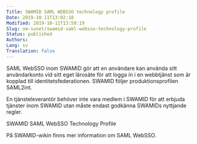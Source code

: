 ```yaml
---
Title: SWAMID SAML WEBSSO technology profile
Date: 2019-10-11T13:02:18
Modified: 2019-10-11T13:59:19
Slug: om-sunet/swamid-saml-websso-technology-profile
Status: published
Authors: 
Lang: sv
Translation: false
---
```


SAML WebSSO inom SWAMID gör att en användare kan använda sitt användarkonto vid sitt eget lärosäte för att logga in i en webbtjänst som är kopplad till identitetsfederationen. SWAMID följer produktionsprofilen SAML2int.

En tjänsteleverantör behöver inte vara medlem i SWAMID för att erbjuda tjänster inom SWAMID utan måste endast godkänna SWAMIDs nyttjande regler.

SWAMID SAML WebSSO Technology Profile  

På SWAMID-wikin finns mer information om SAML WebSSO.

